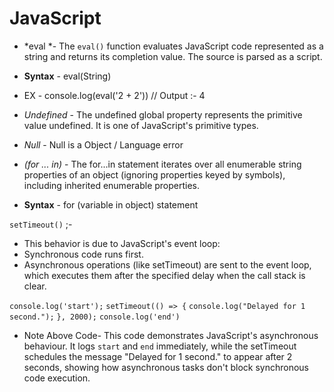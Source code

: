 # JavaScript



- *eval *- The `eval()` function evaluates JavaScript code represented as a string and returns its completion value. The source is parsed as a script.

- **Syntax** - eval(String)
- EX - console.log(eval('2 + 2')) // Output :- 4




- *Undefined* - The undefined global property represents the primitive value undefined. It is one of JavaScript's primitive types.


- *Null* - Null is a Object / Language error 


- *(for ... in)* - The for...in statement iterates over all enumerable string properties of an object (ignoring properties keyed by symbols), including inherited enumerable properties.
- **Syntax** - for (variable in object) statement




`setTimeout()` ;- 
- This behavior is due to JavaScript's event loop:
- Synchronous code runs first.
- Asynchronous operations (like setTimeout) are sent to the event loop, which executes them after the specified delay when the call stack is clear.


```console.log('start');```
```setTimeout(() => {```
```console.log("Delayed for 1 second.");```
```}, 2000);```
```console.log('end')```

- Note Above Code- This code demonstrates JavaScript's asynchronous behaviour. It logs `start` and `end` immediately, while the setTimeout schedules the message "Delayed for 1 second." to appear after 2 seconds, showing how asynchronous tasks don't block synchronous code execution.






























